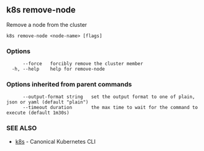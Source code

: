 ## k8s remove-node

Remove a node from the cluster

```
k8s remove-node <node-name> [flags]
```

### Options

```
      --force   forcibly remove the cluster member
  -h, --help    help for remove-node
```

### Options inherited from parent commands

```
      --output-format string   set the output format to one of plain, json or yaml (default "plain")
      --timeout duration       the max time to wait for the command to execute (default 1m30s)
```

### SEE ALSO

* [k8s](k8s.md)	 - Canonical Kubernetes CLI

